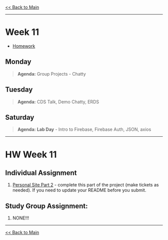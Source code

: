 [<< Back to Main](../README.md)

---
# Week 11
- [Homework](#hw-week-11)

## Monday
> **Agenda:** Group Projects - Chatty

## Tuesday
> **Agenda:** CDS Talk, Demo Chatty, ERDS

## Saturday
> **Agenda:** **Lab Day** - Intro to Firebase, Firebase Auth, JSON, axios
---
# HW Week 11

## Individual Assignment
1. [Personal Site Part 2](https://github.com/nss-nightclass-projects/personal-bio-site-instructions/blob/master/personal-bio-site-02.md) - complete this part of the project (make tickets as needed).  If you need to update your README before you submit.

## Study Group Assignment:
1. NONE!!!

---
[<< Back to Main](../README.md)